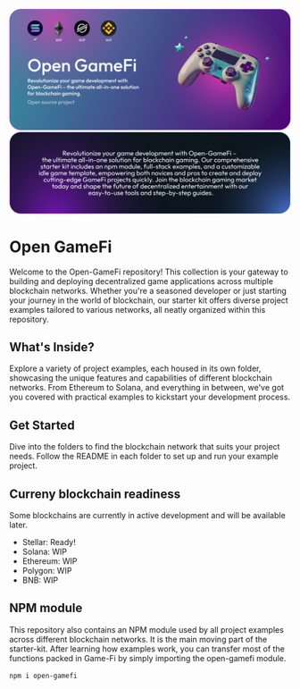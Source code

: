![alt text](https://github.com/yanis7774/Open-GameFi/blob/main/misc/GameFiBanner.png?raw=true)
![alt text](https://github.com/yanis7774/Open-GameFi/blob/main/misc/textBanner.png?raw=true)

# Open GameFi

Welcome to the Open-GameFi repository! This collection is your gateway to building and deploying decentralized game applications across multiple blockchain networks. Whether you're a seasoned developer or just starting your journey in the world of blockchain, our starter kit offers diverse project examples tailored to various networks, all neatly organized within this repository.

## What's Inside?

Explore a variety of project examples, each housed in its own folder, showcasing the unique features and capabilities of different blockchain networks. From Ethereum to Solana, and everything in between, we've got you covered with practical examples to kickstart your development process. 

## Get Started

Dive into the folders to find the blockchain network that suits your project needs. Follow the README in each folder to set up and run your example project.

## Curreny blockchain readiness

Some blockchains are currently in active development and will be available later.

- Stellar: Ready!
- Solana: WIP
- Ethereum: WIP
- Polygon: WIP
- BNB: WIP

## NPM module

This repository also contains an NPM module used by all project examples across different blockchain networks. It is the main moving part of the starter-kit. After learning how examples work, you can transfer most of the functions packed in Game-Fi by simply importing the open-gamefi module.

```bash
npm i open-gamefi
```